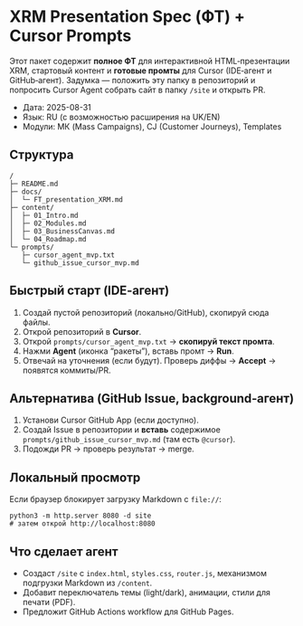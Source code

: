 # XRM Presentation Spec (ФТ) + Cursor Prompts

Этот пакет содержит **полное ФТ** для интерактивной HTML‑презентации XRM, стартовый контент и **готовые промты** для Cursor (IDE‑агент и GitHub‑агент).
Задумка — положить эту папку в репозиторий и попросить Cursor Agent собрать сайт в папку `/site` и открыть PR.

- Дата: 2025-08-31
- Язык: RU (с возможностью расширения на UK/EN)
- Модули: МК (Mass Campaigns), CJ (Customer Journeys), Templates

## Структура
```
/
├─ README.md
├─ docs/
│  └─ FT_presentation_XRM.md
├─ content/
│  ├─ 01_Intro.md
│  ├─ 02_Modules.md
│  ├─ 03_BusinessCanvas.md
│  └─ 04_Roadmap.md
└─ prompts/
   ├─ cursor_agent_mvp.txt
   └─ github_issue_cursor_mvp.md
```

## Быстрый старт (IDE‑агент)
1) Создай пустой репозиторий (локально/GitHub), скопируй сюда файлы.
2) Открой репозиторий в **Cursor**.
3) Открой `prompts/cursor_agent_mvp.txt` → **скопируй текст промта**.
4) Нажми **Agent** (иконка “ракеты”), вставь промт → **Run**.
5) Отвечай на уточнения (если будут). Проверь диффы → **Accept** → появятся коммиты/PR.

## Альтернатива (GitHub Issue, background‑агент)
1) Установи Cursor GitHub App (если доступно).
2) Создай Issue в репозитории и **вставь** содержимое `prompts/github_issue_cursor_mvp.md` (там есть `@cursor`).
3) Подожди PR → проверь результат → merge.

## Локальный просмотр
Если браузер блокирует загрузку Markdown с `file://`:
```
python3 -m http.server 8080 -d site
# затем открой http://localhost:8080
```

## Что сделает агент
- Создаст `/site` с `index.html`, `styles.css`, `router.js`, механизмом подгрузки Markdown из `/content`.
- Добавит переключатель темы (light/dark), анимации, стили для печати (PDF).
- Предложит GitHub Actions workflow для GitHub Pages.
